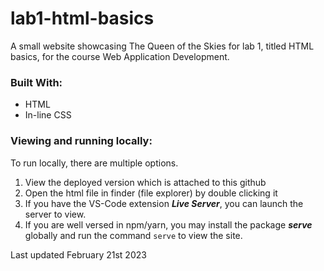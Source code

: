 # lab1-html-basics

A small website showcasing The Queen of the Skies for lab 1, titled HTML basics, for the course Web Application Development.

### Built With:

-   HTML
-   In-line CSS

### Viewing and running locally:

To run locally, there are multiple options.

1. View the deployed version which is attached to this github
2. Open the html file in finder (file explorer) by double clicking it
3. If you have the VS-Code extension **_Live Server_**, you can launch the server to view.
4. If you are well versed in npm/yarn, you may install the package **_serve_** globally and run the command <code>serve</code> to view the site.

Last updated February 21st 2023
